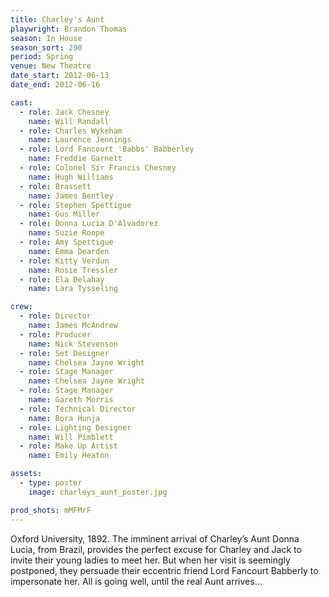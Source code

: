 ```yaml
---
title: Charley's Aunt
playwright: Brandon Thomas
season: In House
season_sort: 290
period: Spring
venue: New Theatre
date_start: 2012-06-13
date_end: 2012-06-16

cast:
  - role: Jack Chesney
    name: Will Randall
  - role: Charles Wykeham
    name: Laurence Jennings
  - role: Lord Fancourt 'Babbs' Babberley
    name: Freddie Garnett
  - role: Colonel Sir Francis Chesney
    name: Hugh Williams
  - role: Brassett
    name: James Bentley
  - role: Stephen Spettigue
    name: Gus Miller
  - role: Donna Lucia D'Alvadorez
    name: Suzie Roope
  - role: Amy Spettigue
    name: Emma Dearden
  - role: Kitty Verdun
    name: Rosie Tressler
  - role: Ela Delahay
    name: Lara Tysseling

crew:
  - role: Director
    name: James McAndrew
  - role: Producer
    name: Nick Stevenson
  - role: Set Designer
    name: Chelsea Jayne Wright
  - role: Stage Manager
    name: Chelsea Jayne Wright
  - role: Stage Manager
    name: Gareth Morris
  - role: Technical Director
    name: Bora Hunja
  - role: Lighting Designer
    name: Will Pimblett
  - role: Make Up Artist
    name: Emily Heaton

assets:
  - type: poster
    image: charleys_aunt_poster.jpg

prod_shots: mMFMrF
---
```


Oxford University, 1892. The imminent arrival of Charley’s Aunt Donna Lucia, from Brazil, provides the perfect excuse for Charley and Jack to invite their young ladies to meet her. But when her visit is seemingly postponed, they persuade their eccentric friend Lord Fancourt Babberly to impersonate her. All is going well, until the real Aunt arrives…
